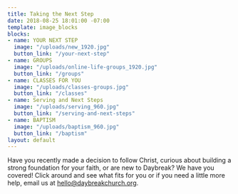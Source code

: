 ```yaml
---
title: Taking the Next Step
date: 2018-08-25 18:01:00 -07:00
template: image_blocks
blocks:
- name: YOUR NEXT STEP
  image: "/uploads/new_1920.jpg"
  button_link: "/your-next-step"
- name: GROUPS
  image: "/uploads/online-life-groups_1920.jpg"
  button_link: "/groups"
- name: CLASSES FOR YOU
  image: "/uploads/classes-groups.jpg"
  button_link: "/classes"
- name: Serving and Next Steps
  image: "/uploads/serving_960.jpg"
  button_link: "/serving-and-next-steps"
- name: BAPTISM
  image: "/uploads/baptism_960.jpg"
  button_link: "/baptism"
layout: default
---
```


Have you recently made a decision to follow Christ, curious about building a strong foundation for your faith, or are new to Daybreak? We have you covered! Click around and see what fits for you or if you need a little more help, email us at [hello@daybreakchurch.org](mailto:hello@daybreakchurch.org).    
